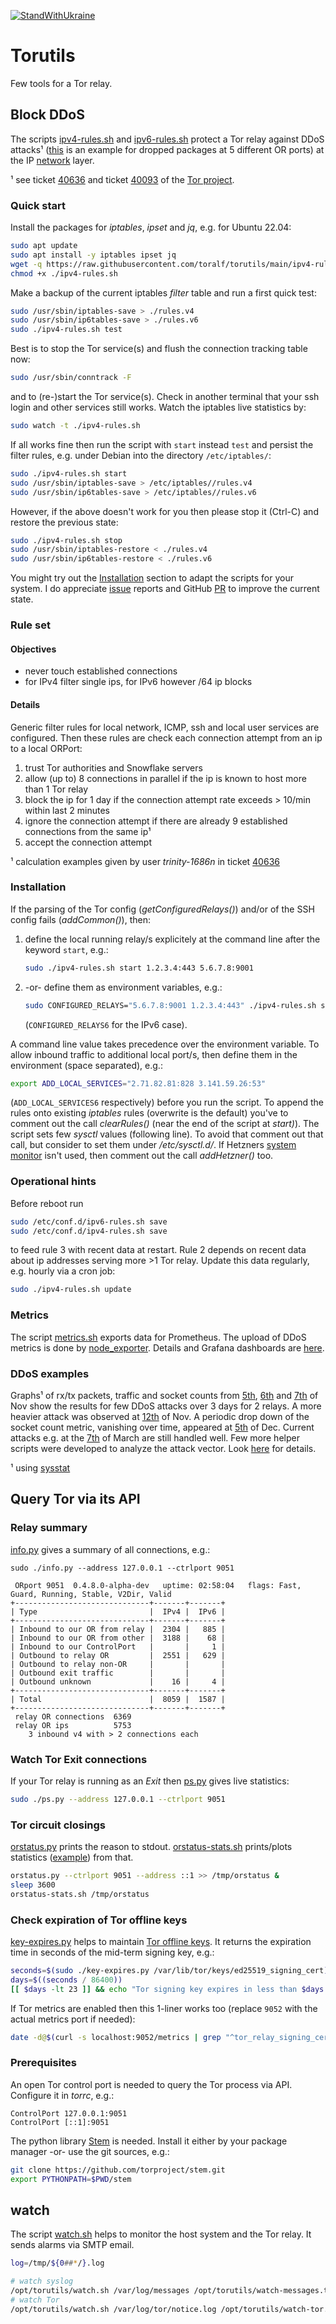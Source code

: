 [![StandWithUkraine](https://raw.githubusercontent.com/vshymanskyy/StandWithUkraine/main/badges/StandWithUkraine.svg)](https://github.com/vshymanskyy/StandWithUkraine/blob/main/docs/README.md)

# Torutils

Few tools for a Tor relay.

## Block DDoS

The scripts [ipv4-rules.sh](./ipv4-rules.sh) and [ipv6-rules.sh](./ipv6-rules.sh) protect a Tor relay
against DDoS attacks¹ ([this](./doc/network-metric-July-3rd.jpg) is an example for dropped packages at 5 different OR ports)
at the IP [network](https://upload.wikimedia.org/wikipedia/commons/3/37/Netfilter-packet-flow.svg) layer.

¹ see ticket [40636](https://gitlab.torproject.org/tpo/core/tor/-/issues/40636)
and ticket [40093](https://gitlab.torproject.org/tpo/community/support/-/issues/40093)
of the [Tor project](https://www.torproject.org/).

### Quick start

Install the packages for _iptables_, _ipset_ and _jq_, e.g. for Ubuntu 22.04:

```bash
sudo apt update
sudo apt install -y iptables ipset jq
wget -q https://raw.githubusercontent.com/toralf/torutils/main/ipv4-rules.sh -O ipv4-rules.sh
chmod +x ./ipv4-rules.sh
```

Make a backup of the current iptables _filter_ table and run a first quick test:

```bash
sudo /usr/sbin/iptables-save > ./rules.v4
sudo /usr/sbin/ip6tables-save > ./rules.v6
sudo ./ipv4-rules.sh test
```

Best is to stop the Tor service(s) and flush the connection tracking table now:

```bash
sudo /usr/sbin/conntrack -F
```

and to (re-)start the Tor service(s).
Check in another terminal that your ssh login and other services still works.
Watch the iptables live statistics by:

```bash
sudo watch -t ./ipv4-rules.sh
```

If all works fine then run the script with `start` instead `test`
and persist the filter rules, e.g. under Debian into the directory `/etc/iptables/`:

```bash
sudo ./ipv4-rules.sh start
sudo /usr/sbin/iptables-save > /etc/iptables//rules.v4
sudo /usr/sbin/ip6tables-save > /etc/iptables//rules.v6
```

However, if the above doesn't work for you then please stop it (Ctrl-C) and restore the previous state:

```bash
sudo ./ipv4-rules.sh stop
sudo /usr/sbin/iptables-restore < ./rules.v4
sudo /usr/sbin/ip6tables-restore < ./rules.v6
```

You might try out the [Installation](#installation) section to adapt the scripts for your system.
I do appreciate [issue](https://github.com/toralf/torutils/issues) reports
and GitHub [PR](https://github.com/toralf/torutils/pulls) to improve the current state.

### Rule set

#### Objectives

- never touch established connections
- for IPv4 filter single ips, for IPv6 however /64 ip blocks

#### Details

Generic filter rules for local network, ICMP, ssh and local user services are configured.
Then these rules are check each connection attempt from an ip to a local ORPort:

1. trust Tor authorities and Snowflake servers
2. allow (up to) 8 connections in parallel if the ip is known to host more than 1 Tor relay
3. block the ip for 1 day if the connection attempt rate exceeds > 10/min within last 2 minutes
4. ignore the connection attempt if there are already 9 established connections from the same ip¹
5. accept the connection attempt

¹ calculation examples given by user _trinity-1686n_ in ticket [40636](https://gitlab.torproject.org/tpo/core/tor/-/issues/40636#note_2844146)

### Installation

If the parsing of the Tor config (_getConfiguredRelays()_) and/or of the SSH config fails (_addCommon()_), then:

1. define the local running relay/s explicitely at the command line after the keyword `start`, e.g.:

   ```bash
   sudo ./ipv4-rules.sh start 1.2.3.4:443 5.6.7.8:9001
   ```

1. -or- define them as environment variables, e.g.:

   ```bash
   sudo CONFIGURED_RELAYS="5.6.7.8:9001 1.2.3.4:443" ./ipv4-rules.sh start
   ```

   (`CONFIGURED_RELAYS6` for the IPv6 case).

A command line value takes precedence over the environment variable.
To allow inbound traffic to additional local port/s, then define them in the environment (space separated), e.g.:

```bash
export ADD_LOCAL_SERVICES="2.71.82.81:828 3.141.59.26:53"
```

(`ADD_LOCAL_SERVICES6` respectively) before you run the script.
To append the rules onto existing _iptables_ rules (overwrite is the default)
you've to comment out the call _clearRules()_ (near the end of the script at _start)_).
The script sets few _sysctl_ values (following line).
To avoid that comment out that call, but consider to set them under _/etc/sysctl.d/_.
If Hetzners [system monitor](https://docs.hetzner.com/robot/dedicated-server/security/system-monitor/) isn't used,
then comment out the call _addHetzner()_ too.

### Operational hints

Before reboot run

```bash
sudo /etc/conf.d/ipv6-rules.sh save
sudo /etc/conf.d/ipv4-rules.sh save
```

to feed rule 3 with recent data at restart.
Rule 2 depends on recent data about ip addresses serving more >1 Tor relay.
Update this data regularly, e.g. hourly via a cron job:

```bash
sudo ./ipv4-rules.sh update
```

### Metrics

The script [metrics.sh](./metrics.sh) exports data for Prometheus.
The upload of DDoS metrics is done by [node_exporter](https://github.com/prometheus/node_exporter).
Details and Grafana dashboards are [here](./dashboards/README.md).

### DDoS examples

Graphs¹ of rx/tx packets, traffic and socket counts from [5th](./doc/network-metric-Nov-5th.svg),
[6th](./doc/network-metric-Nov-6th.svg) and [7th](./doc/network-metric-Nov-7th.svg) of Nov
show the results for few DDoS attacks over 3 days
for 2 relays.
A more heavier attack was observed at [12th](./doc/network-metric-Nov-12th.svg) of Nov.
A periodic drop down of the socket count metric, vanishing over time, appeared at
[5th](./doc/network-metric-Dec-05th.svg) of Dec.
Current attacks e.g. at the [7th](./doc/network-metric-Mar-7th.svg) of March are still handled well.
Few more helper scripts were developed to analyze the attack vector.
Look [here](./misc/README.md) for details.

¹ using [sysstat](http://sebastien.godard.pagesperso-orange.fr/)

## Query Tor via its API

### Relay summary

[info.py](./info.py) gives a summary of all connections, e.g.:

```console
sudo ./info.py --address 127.0.0.1 --ctrlport 9051

 ORport 9051  0.4.8.0-alpha-dev   uptime: 02:58:04   flags: Fast, Guard, Running, Stable, V2Dir, Valid
+------------------------------+-------+-------+
| Type                         |  IPv4 |  IPv6 |
+------------------------------+-------+-------+
| Inbound to our OR from relay |  2304 |   885 |
| Inbound to our OR from other |  3188 |    68 |
| Inbound to our ControlPort   |       |     1 |
| Outbound to relay OR         |  2551 |   629 |
| Outbound to relay non-OR     |       |       |
| Outbound exit traffic        |       |       |
| Outbound unknown             |    16 |     4 |
+------------------------------+-------+-------+
| Total                        |  8059 |  1587 |
+------------------------------+-------+-------+
 relay OR connections  6369
 relay OR ips          5753
    3 inbound v4 with > 2 connections each
```

### Watch Tor Exit connections

If your Tor relay is running as an _Exit_ then [ps.py](./ps.py) gives live statistics:

```bash
sudo ./ps.py --address 127.0.0.1 --ctrlport 9051
```

### Tor circuit closings

[orstatus.py](./orstatus.py) prints the reason to stdout.
[orstatus-stats.sh](./orstatus-stats.sh) prints/plots statistics ([example](./doc/orstatus-stats.sh.txt)) from that.

```bash
orstatus.py --ctrlport 9051 --address ::1 >> /tmp/orstatus &
sleep 3600
orstatus-stats.sh /tmp/orstatus
```

### Check expiration of Tor offline keys

[key-expires.py](./key-expires.py) helps to maintain
[Tor offline keys](https://support.torproject.org/relay-operators/offline-ed25519/).
It returns the expiration time in seconds of the mid-term signing key, e.g.:

```bash
seconds=$(sudo ./key-expires.py /var/lib/tor/keys/ed25519_signing_cert)
days=$((seconds / 86400))
[[ $days -lt 23 ]] && echo "Tor signing key expires in less than $days day(s)"
```

If Tor metrics are enabled then this 1-liner works too (replace `9052` with the actual metrics port if needed):

```bash
date -d@$(curl -s localhost:9052/metrics | grep "^tor_relay_signing_cert_expiry_timestamp" | awk '{ print $2 }')
```

### Prerequisites

An open Tor control port is needed to query the Tor process via API.
Configure it in _torrc_, e.g.:

```console
ControlPort 127.0.0.1:9051
ControlPort [::1]:9051
```

The python library [Stem](https://stem.torproject.org/index.html) is needed.
Install it either by your package manager -or- use the git sources, e.g.:

```bash
git clone https://github.com/torproject/stem.git
export PYTHONPATH=$PWD/stem
```

## watch

The script [watch.sh](./watch.sh) helps to monitor the host system and the Tor relay.
It sends alarms via SMTP email.

```bash
log=/tmp/${0##*/}.log

# watch syslog
/opt/torutils/watch.sh /var/log/messages /opt/torutils/watch-messages.txt &>>$log &
# watch Tor
/opt/torutils/watch.sh /var/log/tor/notice.log /opt/torutils/watch-tor.txt -v &>>$log &
```
